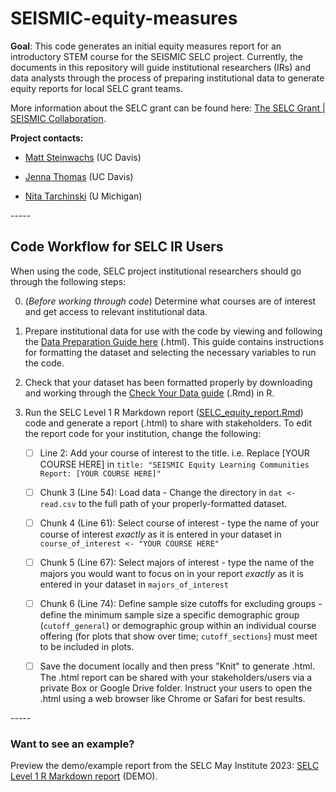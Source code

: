 # SEISMIC-equity-measures

**Goal**: This code generates an initial equity measures report for an introductory STEM course for the SEISMIC SELC project. Currently, the documents in this repository will guide institutional researchers (IRs) and data analysts through the process of preparing institutional data to generate equity reports for local SELC grant teams.

More information about the SELC grant can be found here: [The SELC Grant \| SEISMIC Collaboration](https://www.seismicproject.org/seismic-central/the_selc_grant/).

**Project contacts:**

-   [Matt Steinwachs](mailto:mksteinwachs@ucdavis.edu) (UC Davis)

-   [Jenna Thomas](mailto:jmathomas@ucdavis.edu) (UC Davis)

-   [Nita Tarchinski](mailto:nitaked@umich.edu) (U Michigan)

\-\-\-\--

## Code Workflow for SELC IR Users

When using the code, SELC project institutional researchers should go through the following steps:

0.  (*Before working through code*) Determine what courses are of interest and get access to relevant institutional data.

1.  Prepare institutional data for use with the code by viewing and following the [Data Preparation Guide here](https://htmlpreview.github.io/?https://github.com/centerforbiophotonics/SEISMIC-equity-measures/blob/main/data_preparation_guide.html) (.html). This guide contains instructions for formatting the dataset and selecting the necessary variables to run the code.

2.  Check that your dataset has been formatted properly by downloading and working through the [Check Your Data guide](https://github.com/centerforbiophotonics/SEISMIC-equity-measures/blob/main/check_your_data.Rmd) (.Rmd) in R.

3.  Run the SELC Level 1 R Markdown report ([SELC_equity_report.Rmd](https://github.com/centerforbiophotonics/SEISMIC-equity-measures/blob/main/SELC_equity_report.Rmd)) code and generate a report (.html) to share with stakeholders. To edit the report code for your institution, change the following:

    -   [ ] Line 2: Add your course of interest to the title. i.e. Replace [YOUR COURSE HERE] in `title: "SEISMIC Equity Learning Communities Report: [YOUR COURSE HERE]"`

    -   [ ] Chunk 3 (Line 54): Load data - Change the directory in `dat <-read.csv` to the full path of your properly-formatted dataset.

    -   [ ] Chunk 4 (Line 61): Select course of interest - type the name of your course of interest *exactly* as it is entered in your dataset in `course_of_interest <- "YOUR COURSE HERE"`

    -   [ ] Chunk 5 (Line 67): Select majors of interest - type the name of the majors you would want to focus on in your report *exactly* as it is entered in your dataset in `majors_of_interest`

    -   [ ] Chunk 6 (Line 74): Define sample size cutoffs for excluding groups - define the minimum sample size a specific demographic group (`cutoff_general`) or demographic group within an individual course offering (for plots that show over time; `cutoff_sections`) must meet to be included in plots.

    -   [ ] Save the document locally and then press "Knit" to generate .html. The .html report can be shared with your stakeholders/users via a private Box or Google Drive folder. Instruct your users to open the .html using a web browser like Chrome or Safari for best results.

\-\-\-\--

### Want to see an example?

Preview the demo/example report from the SELC May Institute 2023: [SELC Level 1 R Markdown report](https://htmlpreview.github.io/?https://github.com/vsfarrar/SEISMIC-equity-measures/blob/main/archive/questions_version3_demo.html) (DEMO).
